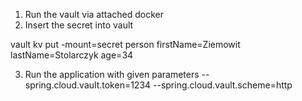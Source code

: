 1. Run the vault via attached docker
2. Insert the secret into vault

vault kv put -mount=secret person firstName=Ziemowit lastName=Stolarczyk age=34

3. Run the application with given parameters
--spring.cloud.vault.token=1234 --spring.cloud.vault.scheme=http


